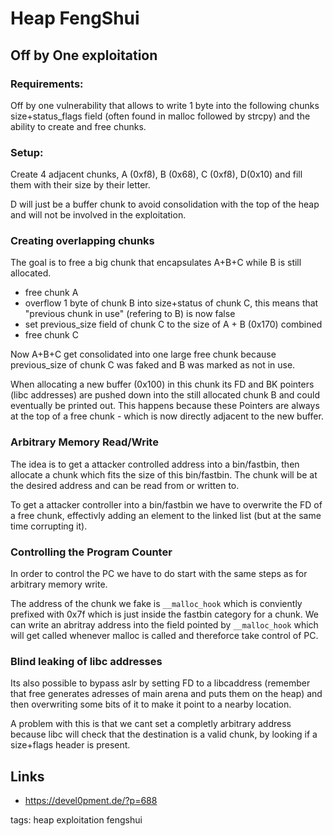 # Heap FengShui

## Off by One exploitation

### Requirements:

Off by one vulnerability that allows to write 1 byte into the following chunks size+status_flags field (often found in malloc followed by strcpy) and the ability to create and free chunks.

### Setup:

Create 4 adjacent chunks, A (0xf8), B (0x68), C (0xf8), D(0x10) and fill them with their size by their letter.

D will just be a buffer chunk to avoid consolidation with the top of the heap and will not be involved in the exploitation.

### Creating overlapping chunks

The goal is to free a big chunk that encapsulates A+B+C while B is still allocated.

* free chunk A
* overflow 1 byte of chunk B into size+status of chunk C, this means that "previous chunk in use" (refering to B) is now false
* set previous_size field of chunk C to the size of A + B (0x170) combined
* free chunk C

Now A+B+C get consolidated into one large free chunk because previous_size of chunk C was faked and B was marked as not in use.

When allocating a new buffer (0x100) in this chunk its FD and BK pointers (libc addresses) are pushed down into the still allocated chunk B and could eventually be printed out. This happens because these Pointers are always at the top of a free chunk - which is now directly adjacent to the new buffer.


### Arbitrary Memory Read/Write

The idea is to get a attacker controlled address into a bin/fastbin, then allocate a chunk which fits the size of this bin/fastbin. The chunk will be at the desired address and can be read from or written to.

To get a attacker controller into a bin/fastbin we have to overwrite the FD of a free chunk, effectivly adding an element to the linked list (but at the same time corrupting it).


### Controlling the Program Counter

In order to control the PC we have to do start with the same steps as for arbitrary memory write.

The address of the chunk we fake is `__malloc_hook` which is conviently prefixed with 0x7f which is just inside the fastbin category for a chunk. We can write an abritray address into the field pointed by `__malloc_hook` which will get called whenever malloc is called and thereforce take control of PC.


### Blind leaking of libc addresses

Its also possible to bypass aslr by setting FD to a libcaddress (remember that free generates adresses of main arena and puts them on the heap) and then overwriting some bits of it to make it point to a nearby location.

A problem with this is that we cant set a completly arbitrary address because libc will check that the destination is a valid chunk, by looking if a size+flags header is present.


## Links

* https://devel0pment.de/?p=688


tags: heap exploitation fengshui